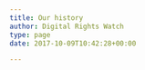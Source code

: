 ```yaml
---
title: Our history
author: Digital Rights Watch
type: page
date: 2017-10-09T10:42:28+00:00

---
```

